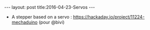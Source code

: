 --- layout: post title:2016-04-23-Servos ---


-   A stepper based on a servo :
    https://hackaday.io/project/11224-mechaduino (pour @bivi)

